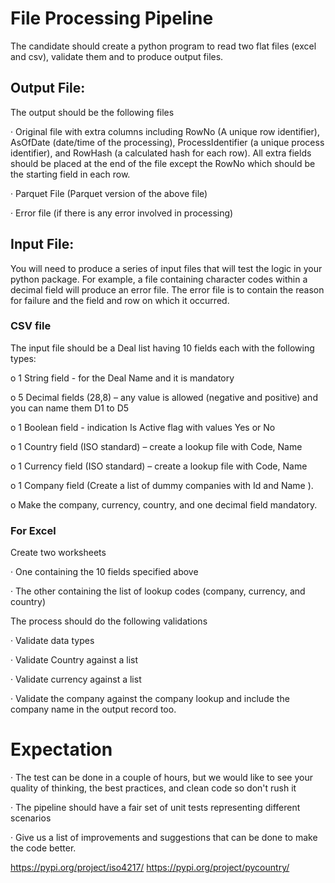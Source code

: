 # File Processing Pipeline

The candidate should create a python program to read two flat files (excel and csv), validate them and to produce output files.

## Output File:

The output should be the following files

· Original file with extra columns including RowNo (A unique row identifier), AsOfDate (date/time of the processing), ProcessIdentifier (a unique process identifier), and RowHash (a calculated hash for each row). All extra fields should be placed at the end of the file except the RowNo which should be the starting field in each row.

· Parquet File (Parquet version of the above file)

· Error file (if there is any error involved in processing)

## Input File:

You will need to produce a series of input files that will test the logic in your python package. For example, a file containing character codes within a decimal field will produce an error file. The error file is to contain the reason for failure and the field and row on which it occurred.

### CSV file

The input file should be a Deal list having 10 fields each with the following types:

o 1 String field - for the Deal Name and it is mandatory

o 5 Decimal fields (28,8) – any value is allowed (negative and positive) and you can name them D1 to D5

o 1 Boolean field - indication Is Active flag with values Yes or No

o 1 Country field (ISO standard) – create a lookup file with Code, Name

o 1 Currency field (ISO standard) – create a lookup file with Code, Name

o 1 Company field (Create a list of dummy companies with Id and Name ).

o Make the company, currency, country, and one decimal field mandatory.

### For Excel

Create two worksheets

· One containing the 10 fields specified above

· The other containing the list of lookup codes (company, currency, and country)

The process should do the following validations

· Validate data types

· Validate Country against a list

· Validate currency against a list

· Validate the company against the company lookup and include the company name in the output record too.

# Expectation

· The test can be done in a couple of hours, but we would like to see your quality of thinking, the best practices, and clean code so don't rush it

· The pipeline should have a fair set of unit tests representing different scenarios

· Give us a list of improvements and suggestions that can be done to make the code better.



https://pypi.org/project/iso4217/
https://pypi.org/project/pycountry/